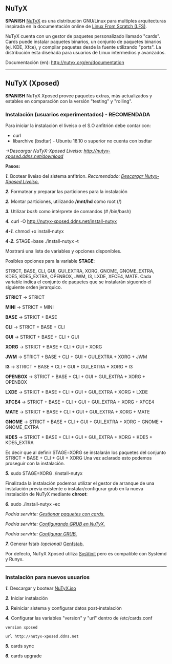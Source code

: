 ## NuTyX

**SPANISH** [NuTyX](http://www.nutyx.org) es una distribución GNU/Linux para multiples arquitecturas inspirada en la documentación online de [Linux From Scratch (LFS)](http://www.linuxfromscratch.org).

NuTyX cuenta con un gestor de paquetes personalizado llamado "cards". Cards puede instalar paquetes binarios, un conjunto de paquetes binarios (ej. KDE, Xfce), y compilar paquetes desde la fuente utilizando "ports". La distribución esta diseñada para usuarios de Linux intermedios y avanzados.

Documentación (en): http://nutyx.org/en/documentation

---

## NuTyX (Xposed)
**SPANISH** NuTyX Xposed provee paquetes extras, más actualizados y estables en comparación con la versión "testing" y "rolling".

### Instalación (usuarios experimentados) - RECOMENDADA
Para iniciar la instalación el liveiso o el S.O anfitrión debe contar con:
* curl
* libarchive (bsdtar) - Ubuntu 18.10 o superior no cuenta con bsdtar

*->Descargar NuTyX-Xposed Liveiso: http://nutyx-xposed.ddns.net/download*

**Pasos:**

***1.*** Bootear liveiso del sistema anfitrion. *Recomendado: [Descargar Nutyx-Xposed Liveiso.](http://nutyx.org/en/?page=base-commands#5)*

***2.*** Formatear y preparar las particiones para la instalación

***2.*** Montar particiones, utilizando **/mnt/hd** como root (/)

***3.*** Utilizar *bash* como intérprete de comandos (# /bin/bash)

***4.*** curl -O http://nutyx-xposed.ddns.net/install-nutyx

***4-1.*** chmod +x install-nutyx

***4-2.*** STAGE=base ./install-nutyx -t

Mostrará una lista de variables y opciones disponibles.

Posibles opciones para la variable **STAGE**:

STRICT, BASE, CLI, GUI, GUI_EXTRA, XORG, GNOME, GNOME_EXTRA, KDE5, KDE5_EXTRA, OPENBOX, JWM, I3, LXDE, XFCE4, MATE. 
Cada variable indica el conjunto de paquetes que se instalarán siguendo el siguiente orden jerarquico.

**STRICT** ->   STRICT

**MINI** ->     STRICT + MINI

**BASE** ->     STRICT + BASE

**CLI** ->      STRICT + BASE + CLI

**GUI** ->      STRICT + BASE + CLI + GUI

**XORG** ->     STRICT + BASE + CLI + GUI + XORG

**JWM** ->      STRICT + BASE + CLI + GUI + GUI_EXTRA + XORG + JWM

**I3** ->       STRICT + BASE + CLI + GUI + GUI_EXTRA + XORG + I3

**OPENBOX** ->  STRICT + BASE + CLI + GUI + GUI_EXTRA + XORG + OPENBOX

**LXDE** ->     STRICT + BASE + CLI + GUI + GUI_EXTRA + XORG + LXDE

**XFCE4** ->    STRICT + BASE + CLI + GUI + GUI_EXTRA + XORG + XFCE4

**MATE** ->     STRICT + BASE + CLI + GUI + GUI_EXTRA + XORG + MATE

**GNOME** ->    STRICT + BASE + CLI + GUI + GUI_EXTRA + XORG + GNOME + GNOME_EXTRA

**KDE5** ->     STRICT + BASE + CLI + GUI + GUI_EXTRA + XORG + KDE5 + KDE5_EXTRA 

Es decir que al definir STAGE=XORG se instalarán los paquetes del conjunto STRICT + BASE + CLI + GUI + XORG
Una vez aclarado esto podemos proseguir con la instalación.

***5.*** sudo STAGE=XORG ./install-nutyx

Finalizada la instalación podemos utilizar el gestor de arranque de una instalación previa existente o instalar/configurar grub en la nueva instalación de NuTyX mediante **chroot**:

***6.*** sudo ./install-nutyx -ec

*Podria servirte: [Gestionar paquetes con cards.](http://nutyx.org/en/?page=base-commands#5)*

*Podria servirte: [Configurando GRUB en NuTyX.](http://nutyx.org/en/grub-install)*

*Podria servirte: [Configurar GRUB.](https://wiki.archlinux.org/title/GRUB)*


***7.*** Generar fstab *(opcional)* [Genfstab.](https://git.ckyln.com/genfstab/file/README.html)

Por defecto, NuTyX Xposed utiliza [SysVinit](http://nutyx.org/en/sysvinit) pero es compatible con Systemd y Runyx.

---

### Instalación para nuevos usuarios

***1.*** Descargar y bootear [NuTyX.iso](http://nutyx.org/en/downloads#2)

***2.*** Iniciar instalación

***3.*** Reiniciar sistema y configurar datos post-instalación

***4.*** Configurar las variables "version" y "url" dentro de /etc/cards.conf

	version xposed

	url http://nutyx-xposed.ddns.net

***5.*** cards sync

***6.*** cards upgrade